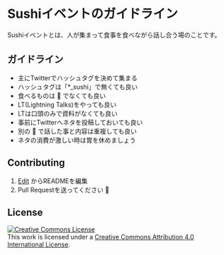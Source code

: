 # Sushiイベントのガイドライン

Sushiイベントとは、人が集まって食事を食べながら話し合う場のことです。

## ガイドライン

- 主にTwitterでハッシュタグを決めて集まる
- ハッシュタグは「*_sushi」で無くても良い
- 食べるものは :sushi: でなくても良い
- LT(Lightning Talks)をやっても良い
- LTは口頭のみで資料がなくても良い
- 事前にTwitterへネタを投稿しておいても良い
- 別の :sushi: で話した事と内容は重複しても良い
- ネタの消費が激しい時は胃を休めましょう

## Contributing

1. [Edit](https://github.com/meta-sushi/guideline/edit/master/README.md) からREADMEを編集
2. Pull Requestを送ってください :tada:

## License

<a rel="license" href="http://creativecommons.org/licenses/by/4.0/"><img alt="Creative Commons License" style="border-width:0" src="https://i.creativecommons.org/l/by/4.0/88x31.png" /></a><br />This work is licensed under a <a rel="license" href="http://creativecommons.org/licenses/by/4.0/">Creative Commons Attribution 4.0 International License</a>.
